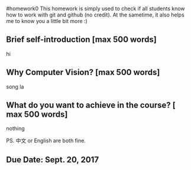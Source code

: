 #homework0
This homework is simply used to check if all students know how to work with git and github (no credit).
At the sametime, it also helps me to know you a little bit more :)

## Brief self-introduction [max 500 words]
hi

## Why Computer Vision? [max 500 words]
song la

## What do you want to achieve in the course? [ max 500 words]
nothing

PS. 中文 or English are both fine.

## Due Date: Sept. 20, 2017
